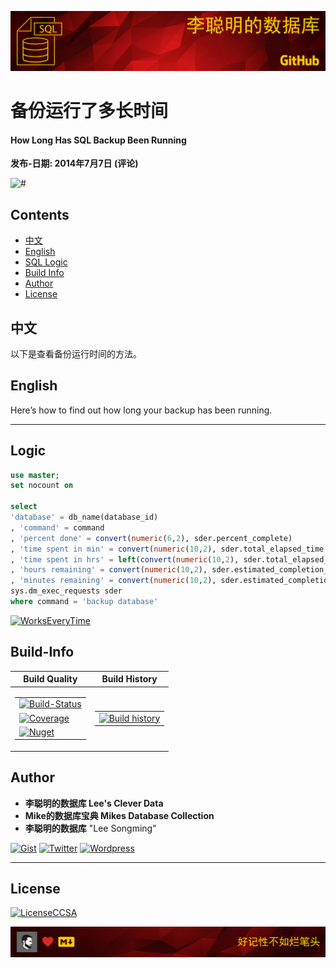 ![CLEVER DATA GIT REPO](https://raw.githubusercontent.com/LiCongMingDeShujuku/git-resources/master/0-clever-data-github.png "李聪明的数据库")

# 备份运行了多长时间
#### How Long Has SQL Backup Been Running
**发布-日期: 2014年7月7日 (评论)**

![#](images/##############?raw=true "#")

## Contents

- [中文](#中文)
- [English](#English)
- [SQL Logic](#Logic)
- [Build Info](#Build-Info)
- [Author](#Author)
- [License](#License) 


## 中文
以下是查看备份运行时间的方法。


## English
Here’s how to find out how long your backup has been running.

---
## Logic
```SQL
use master;
set nocount on
 
select
'database' = db_name(database_id)
, 'command' = command
, 'percent done' = convert(numeric(6,2), sder.percent_complete)
, 'time spent in min' = convert(numeric(10,2), sder.total_elapsed_time /1000.0/60.0)
, 'time spent in hrs' = left(convert(numeric(10,2), sder.total_elapsed_time /1000.0/60.0)/60, 3)
, 'hours remaining' = convert(numeric(10,2), sder.estimated_completion_time /1000.0/60.0/60.0)
, 'minutes remaining' = convert(numeric(10,2), sder.estimated_completion_time /1000.0/60.0) from
sys.dm_exec_requests sder
where command = 'backup database'


```



[![WorksEveryTime](https://forthebadge.com/images/badges/60-percent-of-the-time-works-every-time.svg)](https://shitday.de/)

## Build-Info

| Build Quality | Build History |
|--|--|
|<table><tr><td>[![Build-Status](https://ci.appveyor.com/api/projects/status/pjxh5g91jpbh7t84?svg?style=flat-square)](#)</td></tr><tr><td>[![Coverage](https://coveralls.io/repos/github/tygerbytes/ResourceFitness/badge.svg?style=flat-square)](#)</td></tr><tr><td>[![Nuget](https://img.shields.io/nuget/v/TW.Resfit.Core.svg?style=flat-square)](#)</td></tr></table>|<table><tr><td>[![Build history](https://buildstats.info/appveyor/chart/tygerbytes/resourcefitness)](#)</td></tr></table>|

## Author

- **李聪明的数据库 Lee's Clever Data**
- **Mike的数据库宝典 Mikes Database Collection**
- **李聪明的数据库** "Lee Songming"

[![Gist](https://img.shields.io/badge/Gist-李聪明的数据库-<COLOR>.svg)](https://gist.github.com/congmingshuju)
[![Twitter](https://img.shields.io/badge/Twitter-mike的数据库宝典-<COLOR>.svg)](https://twitter.com/mikesdatawork?lang=en)
[![Wordpress](https://img.shields.io/badge/Wordpress-mike的数据库宝典-<COLOR>.svg)](https://mikesdatawork.wordpress.com/)

---
## License
[![LicenseCCSA](https://img.shields.io/badge/License-CreativeCommonsSA-<COLOR>.svg)](https://creativecommons.org/share-your-work/licensing-types-examples/)

![Lee Songming](https://raw.githubusercontent.com/LiCongMingDeShujuku/git-resources/master/1-clever-data-github.png "李聪明的数据库")

